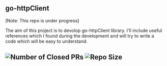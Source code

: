 **go-httpClient**
----
[Note: This repo is under progress]


The aim of this project is to devolop go-httpClient library. I'll include useful references which I found during the development and will try to write a code which will be easy to understand.

![Number of Closed PRs](https://img.shields.io/github/issues-pr-closed-raw/AnishriM/go-httpClient)
![Repo Size](https://img.shields.io/github/repo-size/AnishriM/go-httpClient)
----
